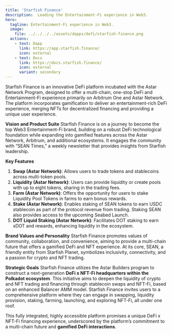 ```yaml
---
title: 'Starfish Finance'
description:  Leading the Entertainment-Fi experience in Web3.
hero:
  tagline: Entertainment-Fi experience in Web3.
  image: 
    file: ../../../../assets/dapps/defi/starfish-finance.png
  actions:
    - text: Dapp
      link: https://app.starfish.finance/
      icon: external
    - text: Docs
      link: https://docs.starfish.finance/
      icon: external
      variant: secondary
---
```


Starfish Finance is an innovative DeFi platform incubated with the Astar Network Program, designed to offer a multi-chain, one-stop DeFi and Entertainment-Fi experience primarily on Arbitrum One and Astar Network. The platform incorporates gamification to deliver an entertainment-rich DeFi experience, merging NFTs for decentralized financing and providing a unique user experience.

**Vision and Product Suite** Starfish Finance is on a journey to become the top Web3 Entertainment-Fi brand, building on a robust DeFi technological foundation while expanding into gamified features across the Astar Network, Arbitrum, and additional ecosystems. It engages the community with “SEAN Times,” a weekly newsletter that provides insights from Starfish leadership.

**Key Features**
1. **Swap (Astar Network)**: Allows users to trade tokens and stablecoins across multi-token pools.
2. **Liquidity (Astar Network)**: Users can provide liquidity or create pools with up to eight tokens, sharing in the trading fees.
3. **Farm (Astar Network)**: Offers the opportunity for users to stake Liquidity Pool Tokens in farms to earn bonus rewards.
4. **Stake (Astar Network)**: Enables staking of SEAN tokens to earn USDC stablecoin as part of the protocol revenue from trading. Staking SEAN also provides access to the upcoming Seabed Launch.
5. **DOT Liquid Staking (Astar Network)**: Facilitates DOT staking to earn sDOT and rewards, enhancing liquidity in the ecosystem.

**Brand Values and Personality** Starfish Finance promotes values of community, collaboration, and convenience, aiming to provide a multi-chain future that offers a gamified DeFi and NFT experience. At its core, SEAN, a friendly entity from Starfish Planet, symbolizes inclusivity, connectivity, and a passion for crypto and NFT trading.

**Strategic Goals** Starfish Finance utilizes the Astar Builders program to construct a next-generation **DeFi x NFT-Fi headquarters within the Polkadot ecosystem**. This initiative aims to deepen the liquidity of crypto and NFT trading and financing through stablecoin swaps and NFT-Fi, based on an enhanced Balancer AMM model. Starfish Finance invites users to a comprehensive platform where they can engage in swapping, liquidity provision, staking, farming, launching, and exploring NFT-Fi, all under one roof.

This fully integrated, highly accessible platform promises a unique DeFi x NFT-Fi financing experience, underscored by the platform’s commitment to a multi-chain future and **gamified DeFi interactions**.